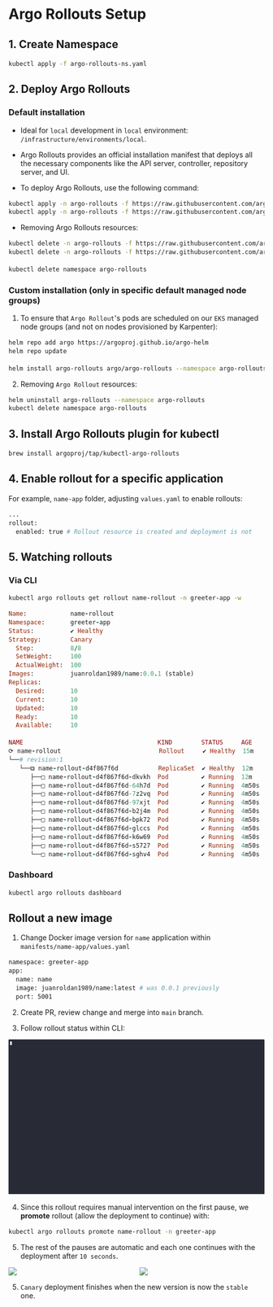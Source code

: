 # Argo Rollouts Setup

## 1. Create Namespace

```bash
kubectl apply -f argo-rollouts-ns.yaml
```

## 2. Deploy Argo Rollouts

### Default installation

- Ideal for `local` development in `local` environment: `/infrastructure/environments/local`.

- Argo Rollouts provides an official installation manifest that deploys all the necessary components like the API server, controller, repository server, and UI.

- To deploy Argo Rollouts, use the following command:

```bash
kubectl apply -n argo-rollouts -f https://raw.githubusercontent.com/argoproj/argo-rollouts/stable/manifests/install.yaml
kubectl apply -n argo-rollouts -f https://raw.githubusercontent.com/argoproj/argo-rollouts/stable/manifests/dashboard-install.yaml
```

- Removing Argo Rollouts resources:

```bash
kubectl delete -n argo-rollouts -f https://raw.githubusercontent.com/argoproj/argo-rollouts/stable/manifests/install.yaml
kubectl delete -n argo-rollouts -f https://raw.githubusercontent.com/argoproj/argo-rollouts/stable/manifests/dashboard-install.yaml

kubectl delete namespace argo-rollouts
```

### Custom installation (only in specific default managed node groups)

1. To ensure that `Argo Rollout`'s pods are scheduled on our `EKS` managed node groups (and not on nodes provisioned by Karpenter):

```bash
helm repo add argo https://argoproj.github.io/argo-helm
helm repo update

helm install argo-rollouts argo/argo-rollouts --namespace argo-rollouts --create-namespace -f config/values.yaml
```

2. Removing `Argo Rollout` resources:

```bash
helm uninstall argo-rollouts --namespace argo-rollouts
kubectl delete namespace argo-rollouts
```

## 3. Install Argo Rollouts plugin for kubectl

```bash
brew install argoproj/tap/kubectl-argo-rollouts
```

## 4. Enable rollout for a specific application

For example, `name-app` folder, adjusting `values.yaml` to enable rollouts:

```bash
...
rollout:
  enabled: true # Rollout resource is created and deployment is not
```

## 5. Watching rollouts

### Via CLI

```bash
kubectl argo rollouts get rollout name-rollout -n greeter-app -w
```

```ruby
Name:            name-rollout
Namespace:       greeter-app
Status:          ✔ Healthy
Strategy:        Canary
  Step:          8/8
  SetWeight:     100
  ActualWeight:  100
Images:          juanroldan1989/name:0.0.1 (stable)
Replicas:
  Desired:       10
  Current:       10
  Updated:       10
  Ready:         10
  Available:     10

NAME                                     KIND        STATUS     AGE    INFO
⟳ name-rollout                           Rollout     ✔ Healthy  15m
└──# revision:1
   └──⧉ name-rollout-d4f867f6d           ReplicaSet  ✔ Healthy  12m    stable
      ├──□ name-rollout-d4f867f6d-dkvkh  Pod         ✔ Running  12m    ready:1/1
      ├──□ name-rollout-d4f867f6d-64h7d  Pod         ✔ Running  4m50s  ready:1/1
      ├──□ name-rollout-d4f867f6d-7z2vq  Pod         ✔ Running  4m50s  ready:1/1
      ├──□ name-rollout-d4f867f6d-97xjt  Pod         ✔ Running  4m50s  ready:1/1
      ├──□ name-rollout-d4f867f6d-b2j4m  Pod         ✔ Running  4m50s  ready:1/1
      ├──□ name-rollout-d4f867f6d-bpk72  Pod         ✔ Running  4m50s  ready:1/1
      ├──□ name-rollout-d4f867f6d-glccs  Pod         ✔ Running  4m50s  ready:1/1
      ├──□ name-rollout-d4f867f6d-k6w69  Pod         ✔ Running  4m50s  ready:1/1
      ├──□ name-rollout-d4f867f6d-s5727  Pod         ✔ Running  4m50s  ready:1/1
      └──□ name-rollout-d4f867f6d-sghv4  Pod         ✔ Running  4m50s  ready:1/1
```

### Dashboard

```bash
kubectl argo rollouts dashboard
```

## Rollout a new image

1. Change Docker image version for `name` application within `manifests/name-app/values.yaml`

```bash
namespace: greeter-app
app:
  name: name
  image: juanroldan1989/name:latest # was 0.0.1 previously
  port: 5001
```

2. Create PR, review change and merge into `main` branch.

3. Follow rollout status within CLI:

![](/argocd/rollout.gif)

4. Since this rollout requires manual intervention on the first pause, we **promote** rollout (allow the deployment to continue) with:

```bash
kubectl argo rollouts promote name-rollout -n greeter-app
```

5. The rest of the pauses are automatic and each one continues with the deployment after `10 seconds`.

<div style="display: flex; justify-content: space-around; align-items: center;">
  <img src="https://github.com/user-attachments/assets/e6fb8b66-589e-432b-862a-5bd9c2f70cef" width="405" style="margin-right: 10px;" />
  <img src="https://github.com/user-attachments/assets/37ee0908-3ddf-4dff-aabb-6bab21edfffa" width="403" />
</div>

5. `Canary` deployment finishes when the new version is now the `stable` one.
